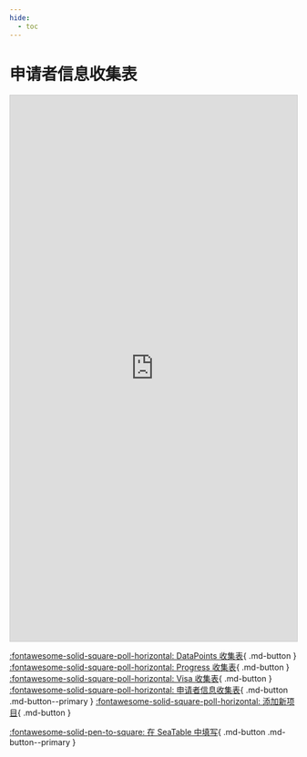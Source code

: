```yaml
---
hide:
  - toc
---
```


# 申请者信息收集表

<iframe className="dtable-embed" src="https://cloud.seatable.cn/dtable/forms/0b7d2ec7-d29f-4e06-bd65-3cfa01fc737e/" frameBorder="0" width="100%" height="960" style="background: transparent; border: 1px solid #ccc;"></iframe>

[:fontawesome-solid-square-poll-horizontal: DataPoints 收集表](newdatapoints.md){ .md-button } [:fontawesome-solid-square-poll-horizontal: Progress 收集表](newprogress.md){ .md-button } [:fontawesome-solid-square-poll-horizontal: Visa 收集表](newvisa.md){ .md-button } [:fontawesome-solid-square-poll-horizontal: 申请者信息收集表](newapplicant.md){ .md-button .md-button--primary } [:fontawesome-solid-square-poll-horizontal: 添加新项目](newprogram.md){ .md-button }

[:fontawesome-solid-pen-to-square: 在 SeaTable 中填写](https://cloud.seatable.cn/dtable/forms/0b7d2ec7-d29f-4e06-bd65-3cfa01fc737e/){ .md-button .md-button--primary }
